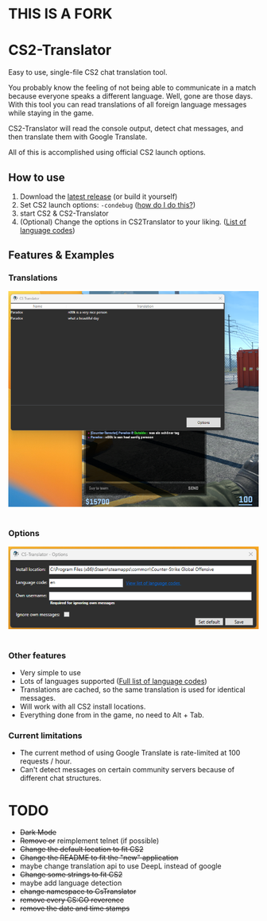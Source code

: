 # THIS IS A FORK

# CS2-Translator
Easy to use, single-file CS2 chat translation tool. 

You probably know the feeling of not being able to communicate in a match because everyone speaks a different language.
Well, gone are those days. With this tool you can read translations of all foreign language messages while staying in the game.

CS2-Translator will read the console output, detect chat messages, and then translate them with Google Translate.

All of this is accomplished using official CS2 launch options.

## How to use

1. Download the [latest release](https://github.com/ParadoxLeon/CS2-Translator/releases) (or build it yourself)
2. Set CS2 launch options: `-condebug` ([how do I do this?](https://support.steampowered.com/kb_article.php?ref=1040-JWMT-2947)) 
3. start CS2 & CS2-Translator
4. (Optional) Change the options in CS2Translator to your liking. ([List of language codes](https://cloud.google.com/translate/docs/languages))

## Features & Examples

### Translations
![](img/translation.png)<br /><br />

### Options
![](img/options.png)<br /><br />

### Other features
* Very simple to use
* Lots of languages supported ([Full list of language codes](https://cloud.google.com/translate/docs/languages))
* Translations are cached, so the same translation is used for identical messages.
* Will work with all CS2 install locations.
* Everything done from in the game, no need to Alt + Tab.

### Current limitations
* The current method of using Google Translate is rate-limited at 100 requests / hour.
* Can't detect messages on certain community servers because of different chat structures.

# TODO

- ~~Dark Mode~~
- ~~Remove or~~ reimplement telnet (if possible)
- ~~Change the default location to fit CS2~~
- ~~Change the README to fit the "new" application~~
- maybe change translation api to use DeepL instead of google
- ~~Change some strings to fit CS2~~
- maybe add language detection
- ~~change namespace to CsTranslator~~
- ~~remove every CS:GO reverence~~
- ~~remove the date and time stamps~~

